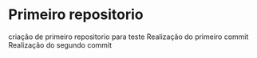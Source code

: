 # Primeiro repositorio 
 criação de primeiro repositorio para teste
 Realização do primeiro commit
 Realização do segundo commit
